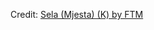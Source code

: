 <div id="observablehq-3da36af4"></div>
<p>Credit: <a href="https://observablehq.com/d/b313e21d5ed7eb88">Sela (Mjesta) (K) by FTM</a></p>

<link rel="stylesheet" href="https://cdn.jsdelivr.net/npm/@observablehq/inspector@5/dist/inspector.css">
<script type="module">
import {Runtime, Inspector} from "https://cdn.jsdelivr.net/npm/@observablehq/runtime@5/dist/runtime.js";
import define from "https://api.observablehq.com/d/b313e21d5ed7eb88.js?v=4";
new Runtime().module(define, Inspector.into("#observablehq-3da36af4"));
</script>
